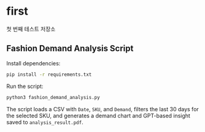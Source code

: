 # first
첫 번째 테스트 저장소

## Fashion Demand Analysis Script

Install dependencies:

```bash
pip install -r requirements.txt
```

Run the script:

```bash
python3 fashion_demand_analysis.py
```

The script loads a CSV with `Date`, `SKU`, and `Demand`, filters the last 30 days for the selected SKU, and generates a demand chart and GPT-based insight saved to `analysis_result.pdf`.
